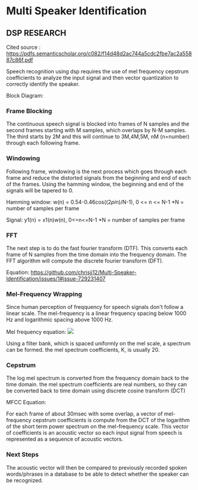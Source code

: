 # Multi Speaker Identification

## DSP RESEARCH
Cited source : https://pdfs.semanticscholar.org/c082/f14d48d2ac744a5cdc2fbe7ac2a55887c86f.pdf

Speech recognition using dsp requires the use of mel frequency cepstrum coefficients to analyze the input signal and then vector quantization to correctly identify the speaker.

Block Diagram: 

### Frame Blocking

The continuous speech signal is blocked into frames of N samples and the second frames starting with M samples, which overlaps by N-M samples. The third starts by 2M and this will continue to 3M,4M,5M, nM (n=number) through each following frame.

### Windowing

Following frame, windowing is the next process which goes through each frame and reduce the distorted signals from the beginning and end of each of the frames. Using the hamming window, the beginning and end of the signals will be tapered to 0.

Hamming window: w(n) = 0.54-0.46cos((2*pi*n)/N-1), 0 <= n <= N-1 *N = number of samples per frame

Signal: y1(n) = x1(n)w(n), 0<=n<=N-1 *N = number of samples per frame

### FFT

The next step is to do the fast fourier transform (DTF). This converts each frame of N samples from the time domain into the frequency domain. The FFT algorithm will compute the discrete fourier transform (DFT).

Equation: https://github.com/chrisjj12/Multi-Speaker-Identification/issues/1#issue-729231407


### Mel-Frequency Wrapping

Since human perception of freqquency for speech signals don't follow a linear scale. The mel-frequency is a linear frequency spacing below 1000 Hz and logarithmic spacing above 1000 Hz.

Mel frequency equation: ![](https://www.google.com/search?q=mel+frequency+equation&tbm=isch&ved=2ahUKEwido8rvtdHsAhUMNd8KHcEXDlgQ2-cCegQIABAA&oq=mel+frequency+equation&gs_lcp=CgNpbWcQAzoECAAQQzoCCAA6BAgAEB46BAgAEBhQwRJYtxlg5hpoAHAAeACAAVGIAeQEkgEBOZgBAKABAaoBC2d3cy13aXotaW1nwAEB&sclient=img&ei=gVCWX93eOIzq_AbBr7jABQ&bih=713&biw=1440#imgrc=GxpVjgj3AZtG-M)

Using a filter bank, which is spaced uniformly on the mel scale, a spectrum can be formed. the mel spectrum coefficients, K, is usually 20.

### Cepstrum

The log mel spectrum is converted from the frequency domain back to the time domain. the mel spectrum coefficients are real numbers, so they can be converted back to time domain using discrete cosine transform (DCT)


MFCC Equation: 




For each frame of about 30msec with some overlap, a vector of mel-frequency cepstrum coefficients is compute from the DCT of the logarithm of the short term power spectrum on the mel-frequency scale. This vector of coefficients is an acoustic vector so each input signal from speech is represented as a sequence of acoustic vectors.

### Next Steps

The acoustic vector will then be compared to previously recorded spoken words/phrases in a database to be able to detect whether the speaker can be recognized.
